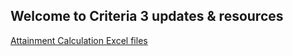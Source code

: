 
## Welcome to Criteria 3 updates & resources

[Attainment Calculation Excel files](https://criteria3.github.com/excel)

